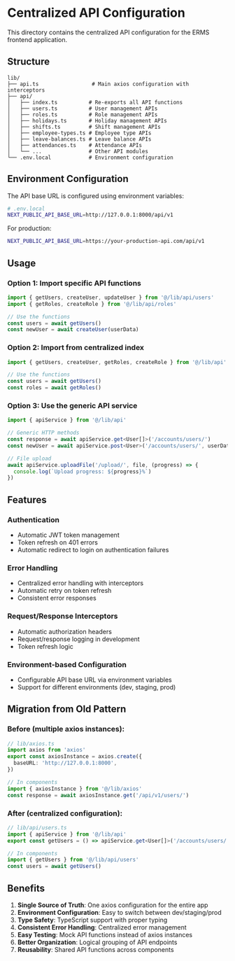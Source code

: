# Centralized API Configuration

This directory contains the centralized API configuration for the ERMS frontend application.

## Structure

```
lib/
├── api.ts                 # Main axios configuration with interceptors
├── api/
│   ├── index.ts          # Re-exports all API functions
│   ├── users.ts          # User management APIs
│   ├── roles.ts          # Role management APIs
│   ├── holidays.ts       # Holiday management APIs
│   ├── shifts.ts         # Shift management APIs
│   ├── employee-types.ts # Employee type APIs
│   ├── leave-balances.ts # Leave balance APIs
│   ├── attendances.ts    # Attendance APIs
│   └── ...               # Other API modules
└── .env.local            # Environment configuration
```

## Environment Configuration

The API base URL is configured using environment variables:

```bash
# .env.local
NEXT_PUBLIC_API_BASE_URL=http://127.0.0.1:8000/api/v1
```

For production:
```bash
NEXT_PUBLIC_API_BASE_URL=https://your-production-api.com/api/v1
```

## Usage

### Option 1: Import specific API functions
```typescript
import { getUsers, createUser, updateUser } from '@/lib/api/users'
import { getRoles, createRole } from '@/lib/api/roles'

// Use the functions
const users = await getUsers()
const newUser = await createUser(userData)
```

### Option 2: Import from centralized index
```typescript
import { getUsers, createUser, getRoles, createRole } from '@/lib/api'

// Use the functions
const users = await getUsers()
const roles = await getRoles()
```

### Option 3: Use the generic API service
```typescript
import { apiService } from '@/lib/api'

// Generic HTTP methods
const response = await apiService.get<User[]>('/accounts/users/')
const newUser = await apiService.post<User>('/accounts/users/', userData)

// File upload
await apiService.uploadFile('/upload/', file, (progress) => {
  console.log(`Upload progress: ${progress}%`)
})
```

## Features

### Authentication
- Automatic JWT token management
- Token refresh on 401 errors
- Automatic redirect to login on authentication failures

### Error Handling
- Centralized error handling with interceptors
- Automatic retry on token refresh
- Consistent error responses

### Request/Response Interceptors
- Automatic authorization headers
- Request/response logging in development
- Token refresh logic

### Environment-based Configuration
- Configurable API base URL via environment variables
- Support for different environments (dev, staging, prod)

## Migration from Old Pattern

### Before (multiple axios instances):
```typescript
// lib/axios.ts
import axios from 'axios'
export const axiosInstance = axios.create({
  baseURL: 'http://127.0.0.1:8000',
})

// In components
import { axiosInstance } from '@/lib/axios'
const response = await axiosInstance.get('/api/v1/users/')
```

### After (centralized configuration):
```typescript
// lib/api/users.ts
import { apiService } from '@/lib/api'
export const getUsers = () => apiService.get<User[]>('/accounts/users/')

// In components
import { getUsers } from '@/lib/api/users'
const users = await getUsers()
```

## Benefits

1. **Single Source of Truth**: One axios configuration for the entire app
2. **Environment Configuration**: Easy to switch between dev/staging/prod
3. **Type Safety**: TypeScript support with proper typing
4. **Consistent Error Handling**: Centralized error management
5. **Easy Testing**: Mock API functions instead of axios instances
6. **Better Organization**: Logical grouping of API endpoints
7. **Reusability**: Shared API functions across components